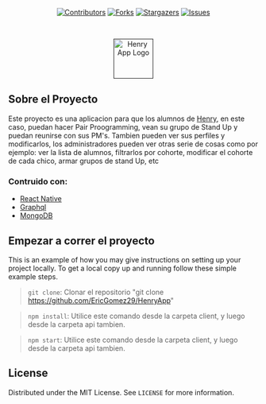 <div align="center">

[![Contributors][contributors-shield]][contributors-url]
[![Forks][forks-shield]][forks-url]
[![Stargazers][stars-shield]][stars-url]
[![Issues][issues-shield]][issues-url]

</div>
<br />
<p align="center">
  <a href="">
    <img src="" alt="Henry App Logo" width="80" height="80">
  </a>

## Sobre el Proyecto
Este proyecto es una aplicacion para  que los alumnos de [Henry](https://www.soyhenry.com/), en este caso, puedan hacer Pair Proogramming, vean su grupo de Stand Up y puedan reunirse con sus PM's. Tambien pueden ver sus perfiles y modificarlos, los administradores pueden ver otras serie de cosas como por ejemplo: ver la lista de alumnos, filtrarlos por cohorte, modificar el cohorte de cada chico, armar grupos de stand Up, etc

### Contruido con:

* [React Native](https://reactnative.dev/)
* [Graphql](https://graphql.org/)
* [MongoDB](https://www.mongodb.com/)

## Empezar a correr el proyecto

This is an example of how you may give instructions on setting up your project locally.
To get a local copy up and running follow these simple example steps.

  > ```git clone```: Clonar el repositorio "git clone https://github.com/EricGomez29/HenryApp"
  
  > ```npm install```: Utilice este comando desde la carpeta client, y luego desde la carpeta api tambien.
  
  > ```npm start```: Utilice este comando desde la carpeta client, y luego desde la carpeta api tambien.
  
  ## License
  
Distributed under the MIT License. See `LICENSE` for more information.


[contributors-shield]: https://img.shields.io/github/contributors/EricGomez29/HenryApp.svg?style=for-the-badge
[contributors-url]: https://github.com/EricGomez29/HenryApp/graphs/contributors
[forks-shield]: https://img.shields.io/github/forks/EricGomez29/HenryApp.svg?style=for-the-badge
[forks-url]: https://github.com/EricGomez29/HenryApp/network/members
[stars-shield]: https://img.shields.io/github/stars/EricGomez29/HenryApp.svg?style=for-the-badge
[stars-url]: https://github.com/EricGomez29/HenryApp/stargazers
[issues-shield]: https://img.shields.io/github/issues/EricGomez29/HenryApp.svg?style=for-the-badge
[issues-url]: https://github.com/EricGomez29/HenryApp/issues
  
